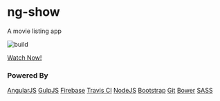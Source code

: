 # ng-show
A movie listing app

![build](https://travis-ci.org/anshad/ng-show.svg?branch=master)

[Watch Now!](https://ng-show.firebaseapp.com/)

### Powered By
[AngularJS](https://angularjs.org/) [GulpJS](https://gulpjs.com/) [Firebase](https://firebase.google.com/) [Travis CI](https://travis-ci.org/) [NodeJS](https://nodejs.org/en/) [Bootstrap](http://getbootstrap.com/) [Git](https://git-scm.com/) [Bower](https://bower.io/) [SASS](http://sass-lang.com/)
